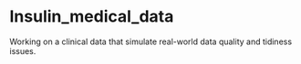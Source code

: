 # Insulin_medical_data
Working on a clinical data that simulate real-world data quality and tidiness issues.
